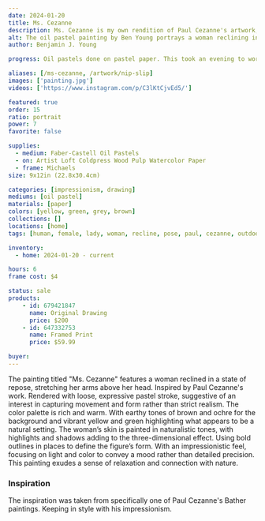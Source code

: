 ```yaml
---
date: 2024-01-20
title: Ms. Cezanne
description: Ms. Cezanne is my own rendition of Paul Cezanne's artwork, including one of his many bather subjects. Using the oil pastels I have on hand.
alt: The oil pastel painting by Ben Young portrays a woman reclining in a vibrant, natural setting, depicted with vivid colors and energetic, sketch-like strokes that create a lively and dynamic composition.
author: Benjamin J. Young

progress: Oil pastels done on pastel paper. This took an evening to work on. It was meant to go quick and be expressive, to get that enjoyment of impressionism and force myself away from perfectionism.

aliases: [/ms-cezanne, /artwork/nip-slip]
images: ['painting.jpg']
videos: ['https://www.instagram.com/p/C3lKtCjvEd5/']

featured: true
order: 15
ratio: portrait
power: 7
favorite: false

supplies:
  - medium: Faber-Castell Oil Pastels
  - on: Artist Loft Coldpress Wood Pulp Watercolor Paper
  - frame: Michaels
size: 9x12in (22.8x30.4cm)

categories: [impressionism, drawing]
mediums: [oil pastel]
materials: [paper]
colors: [yellow, green, grey, brown]
collections: []
locations: [home]
tags: [human, female, lady, woman, recline, pose, paul, cezanne, outdoors, figure, repose, rich, warm, earthy]

inventory:
  - home: 2024-01-20 - current

hours: 6
frame cost: $4

status: sale
products:
    - id: 679421847
      name: Original Drawing
      price: $200
    - id: 647332753
      name: Framed Print
      price: $59.99

buyer: 
---
```


The painting titled "Ms. Cezanne" features a woman reclined in a state of repose, stretching her arms above her head. Inspired by Paul Cezanne's work. Rendered with loose, expressive pastel stroke, suggestive of an interest in capturing movement and form rather than strict realism. The color palette is rich and warm. With earthy tones of brown and ochre for the background and vibrant yellow and green highlighting what appears to be a natural setting. The woman’s skin is painted in naturalistic tones, with highlights and shadows adding to the three-dimensional effect. Using bold outlines in places to define the figure’s form. With an impressionistic feel, focusing on light and color to convey a mood rather than detailed precision. This painting exudes a sense of relaxation and connection with nature.

### Inspiration ###

The inspiration was taken from specifically one of Paul Cezanne's Bather paintings. Keeping in style with his impressionism.